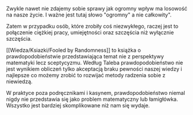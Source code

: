 Zwykle nawet nie zdajemy sobie sprawy jak ogromny wpływ ma losowość na nasze życie. I ważne jest tutaj słowo "ogromny" a nie całkowity". 

Zatem w przypadku osób, które zrobiły coś niezwykłego, raczej jest to połączenie ciężkiej pracy, umiejętności oraz szczęścia niż wyłącznie szczęścia. 

[[Wiedza/Ksiazki/Fooled by Randomness]] to książka o prawdopodobieństwie przedstawiająca temat nie z perspektywy matematyki lecz sceptycyzmu. Według Taleba prawdopodobieństwo nie jest wynikiem obliczeń tylko akceptacją braku pewności naszej wiedzy i najlepsze co możemy zrobić to rozwijać metody radzenia sobie z niewiedzą. 

W praktyce poza podręcznikami i kasynem, prawdopodobieństwo niemal nigdy nie przedstawia się jako problem matematyczny lub łamigłówka. Wszystko jest bardziej skomplikowane niż nam się wydaje.  